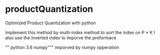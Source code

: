 # productQuantization
Optimized Product Quantization with python

Implement this method by multi-index method to sort the index on P * K 
I also use the inverted index to imporve the preformace 

"" python 3.6 numpy"""
imporved by numpy opperation
